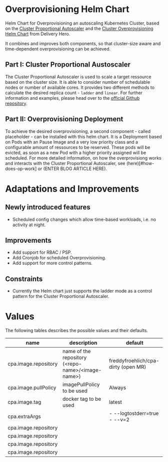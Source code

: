 # Overprovisioning Helm Chart

Helm Chart for Overprovisioning an autoscaling Kubernetes Cluster, based on the [Cluster Proportional Autoscaler](https://github.com/kubernetes-sigs/cluster-proportional-autoscaler) and the [Cluster Overprovisioning Helm Chart](https://github.com/deliveryhero/helm-charts/tree/master/stable/cluster-overprovisioner) from Delivery Hero.

It combines and improves both components, so that cluster-size aware and time-dependent overprovisioning can be achieved.

## Part I: Cluster Proportional Austoscaler
The Cluster Proportional Autoscaler is used to scale a target ressource based on the cluster size. It is able to consider number of schedulable nodes or number of available cores. It provides two different methods to calculate the desired replica count - `ladder` and `linear`. For further information and examples, please head over to the [official Github repository](https://github.com/kubernetes-sigs/cluster-proportional-autoscaler/tree/master/examples).

## Part II: Overprovisioning Deployment
To achieve the desired overprovisioning, a second component - called placeholder - can be installed with this helm chart. It is a Deployment based on Pods with an Pause Image and a very low priority class and a configurable amount of ressources to be reserved. These pods will be evicted, as soon as a new Pod with a higher priority assigned will be scheduled. For more detailed information, on how the overprovisiong works and interacts with the Cluster Proportional Autoscaler, see (here)[#how-does-op-work] or (ENTER BLOG ARTICLE HERE).


# Adaptations and Improvements
## Newly introduced features
* Scheduled config changes which allow time-based workloads, i.e. no activity at night.

## Improvements
* Add support for RBAC / PSP.
* Add Cronjob for scheduled Overprovisioning.
* Add support for more control patterns.

## Constraints
* Currently the Helm chart just supports the ladder mode as a control pattern for the Cluster Proportional Autoscaler.

# Values
The following tables describes the possible values and their defaults.

| name | description | default |
|------|-------------|---------|
| cpa.image.repository | name of the repository (\<repo-name>/\<image-name>) | freddyfroehlich/cpa-dirty (open MR)|
| cpa.image.pullPolicy | imagePullPolicy to be used | Always |
| cpa.image.tag | docker tag to be used | latest |
| cpa.extraArgs |  | - --logtostderr=true <br />- --v=2 |
| cpa.image.repository |  |  |
| cpa.image.repository |  |  |
| cpa.image.repository |  |  |
| cpa.image.repository |  |  |

